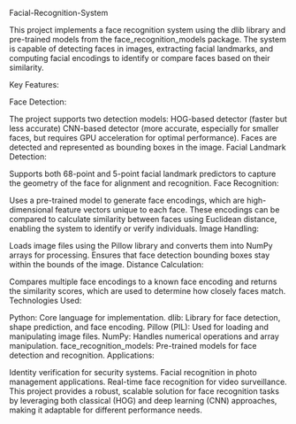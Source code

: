 Facial-Recognition-System 


This project implements a face recognition system using the dlib library and pre-trained models from the face_recognition_models package. The system is capable of detecting faces in images, extracting facial landmarks, and computing facial encodings to identify or compare faces based on their similarity.

Key Features:

Face Detection:

The project supports two detection models: HOG-based detector (faster but less accurate) CNN-based detector (more accurate, especially for smaller faces, but requires GPU acceleration for optimal performance). Faces are detected and represented as bounding boxes in the image. Facial Landmark Detection:

Supports both 68-point and 5-point facial landmark predictors to capture the geometry of the face for alignment and recognition. Face Recognition:

Uses a pre-trained model to generate face encodings, which are high-dimensional feature vectors unique to each face. These encodings can be compared to calculate similarity between faces using Euclidean distance, enabling the system to identify or verify individuals. Image Handling:

Loads image files using the Pillow library and converts them into NumPy arrays for processing. Ensures that face detection bounding boxes stay within the bounds of the image. Distance Calculation:

Compares multiple face encodings to a known face encoding and returns the similarity scores, which are used to determine how closely faces match. Technologies Used:

Python: Core language for implementation. dlib: Library for face detection, shape prediction, and face encoding. Pillow (PIL): Used for loading and manipulating image files. NumPy: Handles numerical operations and array manipulation. face_recognition_models: Pre-trained models for face detection and recognition. Applications:

Identity verification for security systems. Facial recognition in photo management applications. Real-time face recognition for video surveillance. This project provides a robust, scalable solution for face recognition tasks by leveraging both classical (HOG) and deep learning (CNN) approaches, making it adaptable for different performance needs.

